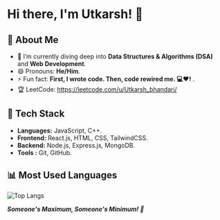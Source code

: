 # Hi there, I'm Utkarsh! 👋

## 🚀 About Me

- 🌱 I’m currently diving deep into **Data Structures & Algorithms (DSA)** and **Web Development**.
- 😄 Pronouns: **He/Him**.
- ⚡ Fun fact: **First, I wrote code. Then, code rewired me. 💻❤️!** .
- 🏆 LeetCode: https://leetcode.com/u/Utkarsh_bhandari/

## 🔧 Tech Stack

- **Languages:** JavaScript, C++.
- **Frontend:** React.js, HTML, CSS, TailwindCSS.
- **Backend:** Node.js, Express.js, MongoDB.
- **Tools :** Git, GitHub.

## 📊 Most Used Languages  

![Top Langs](https://github-readme-stats.vercel.app/api/top-langs/?username=your-github-username&layout=compact&theme=radical)


***Someone's Maximum, Someone's Minimum! 🚀***

